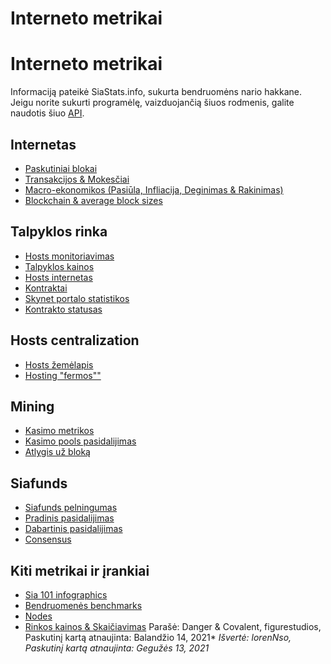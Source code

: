 # Interneto metrikai
# Interneto metrikai
Informaciją pateikė SiaStats.info, sukurta bendruomėns nario hakkane. Jeigu norite sukurti programėlę, vaizduojančią šiuos rodmenis, galite naudotis šiuo [API](https://siastats.info/api).

## Internetas
* [Paskutiniai blokai](https://siastats.info/last_blocks)
* [Transakcijos & Mokesčiai](https://siastats.info/transactions)
* [Macro-ekonomikos (Pasiūla, Infliacija, Deginimas & Rakinimas)](https://siastats.info/macroeconomics)
* [Blockchain & average block sizes](https://siastats.info/blockchain_size)
## Talpyklos rinka
* [Hosts monitoriavimas](https://siastats.info/hosts.htmlhttps://siastats.info/hosts.html)
* [Talpyklos kainos](https://siastats.info/storage_pricing)
* [Hosts internetas](https://siastats.info/hosts_network)
* [Kontraktai](https://siastats.info/contracts)
* [Skynet portalo statistikos](https://siastats.info/skynet_stats)
* [Kontrakto statusas](https://siastats.info/contracts_status)
## Hosts centralization
* [Hosts žemėlapis](https://siastats.info/hosts_map)
* [Hosting "fermos""](https://siastats.info/hosting_farms)
## Mining
* [Kasimo metrikos](https://siastats.info/mining)
* [Kasimo pools pasidalijimas](https://siastats.info/mining_pools)
* [Atlygis už bloką](https://siastats.info/block_reward)
## Siafunds
* [Siafunds pelningumas](https://siastats.info/siafunds)
* [Pradinis pasidalijimas](https://siastats.info/siafunds_ipo)
* [Dabartinis pasidalijimas](https://siastats.info/siafunds_distribution)
* [Consensus](https://siastats.info/consensus)
## Kiti metrikai ir įrankiai
* [Sia 101 infographics](https://siastats.info/sia101)
* [Bendruomenės benchmarks](https://siastats.info/benchmarking)
* [Nodes](https://siastats.info/nodes)
* [Rinkos kainos & Skaičiavimas](https://siastats.info/market_prices)
Parašė: Danger & Covalent, figurestudios, Paskutinį kartą atnaujinta: Balandžio 14, 2021*
*Išvertė: lorenNso, Paskutinį kartą atnaujinta: Gegužės 13, 2021*